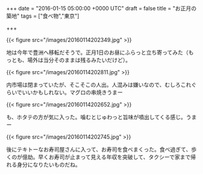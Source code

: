 
+++
date = "2016-01-15 05:00:00 +0000 UTC"
draft = false
title = "お正月の築地"
tags = ["食べ物","東京"]

+++


{{< figure src="/images/20160114202349.jpg"  >}}

地は今年で豊洲へ移転だそうで。正月1日のお昼にふらっと立ち寄ってみた（もっとも、場外は当分そのままは残るみたいだけど）。

{{< figure src="/images/20160114202811.jpg"  >}}

内市場は閉まっていたが、そこそこの人出。人混みは嫌いなので、むしろこれぐらいでいいかもしれない。マグロの串焼きうまー

{{< figure src="/images/20160114202652.jpg"  >}}

も、ホタテの方が気に入った。噛むとじゅわっと旨味が噴出してくる感じ。うまー

{{< figure src="/images/20160114202745.jpg"  >}}

後にテキトーなお寿司屋さんに入って、お寿司を食べまくった。食べ過ぎて、歩くのが億劫。早くお寿司が止まって見える年収を突破して、タクシーで家まで帰れる身分になりたいものだね。


